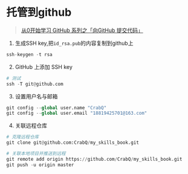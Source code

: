 # 托管到github
> [从0开始学习 GitHub 系列之「向GitHub 提交代码」](https://mp.weixin.qq.com/s?__biz=MzA4NTQwNDcyMA==&mid=2650661821&idx=1&sn=c6116ed82bff2d083bb152fbd8cbc38d&scene=21#wechat_redirect)
1. 生成SSH key,把`id_rsa.pub`的内容复制到github上
```python
ssh-keygen -t rsa
```
2. GitHub 上添加 SSH key
```python
# 测试
ssh -T git@github.com
```
3. 设置用户名与邮箱
```python
git config --global user.name "CrabQ"
git config --global user.email "18819425701@163.com"

```
4. 关联远程仓库
```python
# 克隆远程仓库
git clone git@github.com:CrabQ/my_skills_book.git

# 关联本地项目并推送到远程
git remote add origin https://github.com/CrabQ/my_skills_book.git
git push -u origin master
```
